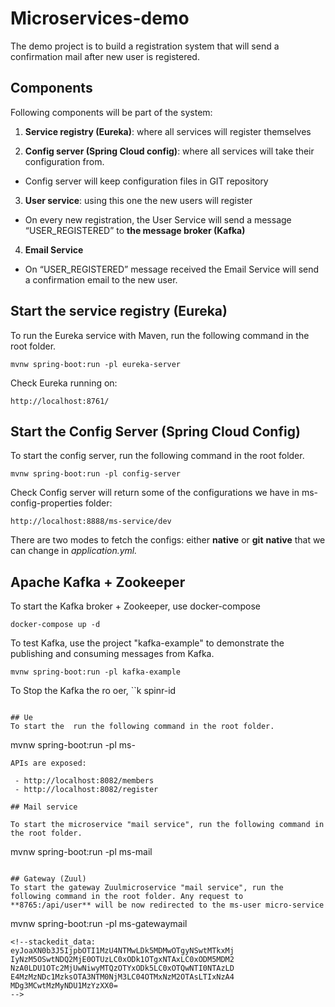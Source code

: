 # Microservices-demo

The demo project is to build a registration system that will send a confirmation mail after new user is registered.


## Components
Following components will be part of the system:

 1. **Service registry (Eureka)**: where all services will register themselves
 
 2. **Config server (Spring Cloud config)**: where all services will take their configuration from. 
 -  Config server will keep configuration files in GIT repository
 
 3. **User service**: using this one the new users will register
 - On  every new registration, the User Service will send a message “USER_REGISTERED” to **the message broker (Kafka)**
 
 4. **Email Service**
 - On “USER_REGISTERED” message received the Email Service will send a confirmation email to the new user.
  
## Start the service registry (Eureka)
To run the Eureka service with Maven, run the following command in the root folder.
```
mvnw spring-boot:run -pl eureka-server
```
Check Eureka running on:
```
http://localhost:8761/
```

## Start the Config Server (Spring Cloud Config)
To start the config server, run the following command in the root folder.
```
mvnw spring-boot:run -pl config-server
```
Check Config server will return some of the configurations we have in ms-config-properties folder:
```
http://localhost:8888/ms-service/dev
```
There are two modes to fetch the configs: either **native** or **git**
**native** that we can change in *application.yml.*

## Apache Kafka + Zookeeper
To start the Kafka broker + Zookeeper, use docker-compose
```
docker-compose up -d
```
To test Kafka, use the project "kafka-example" to demonstrate the publishing and consuming messages from Kafka.
```
mvnw spring-boot:run -pl kafka-example
```
To Stop the Kafka  the ro oer,
``k spinr-id
```

## Ue 
To start the  run the following command in the root folder.
```
mvnw spring-boot:run -pl ms-
```
APIs are exposed:

 - http://localhost:8082/members
 - http://localhost:8082/register

## Mail service

To start the microservice "mail service", run the following command in the root folder.
```
mvnw spring-boot:run -pl ms-mail
```

## Gateway (Zuul)
To start the gateway Zuulmicroservice "mail service", run the following command in the root folder. Any request to **8765:/api/user** will be now redirected to the ms-user micro-service
```
mvnw spring-boot:run -pl ms-gatewaymail
```
<!--stackedit_data:
eyJoaXN0b3J5IjpbOTI1MzU4NTMwLDk5MDMwOTgyNSwtMTkxMj
IyNzM5OSwtNDQ2MjE0OTUzLC0xODk1OTgxNTAxLC0xODM5MDM2
NzA0LDU1OTc2MjUwNiwyMTQzOTYxODk5LC0xOTQwNTI0NTAzLD
E4MzMzNDc1MzksOTA3NTM0NjM3LC04OTMxNzM2OTAsLTIxNzA4
MDg3MCwtMzMyNDU1MzYzXX0=
-->
